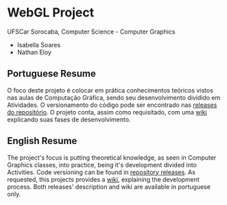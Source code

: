 # WebGL Project
UFSCar Sorocaba, Computer Science - Computer Graphics

- Isabella Soares
- Nathan Eloy

## Portuguese Resume

O foco deste projeto é colocar em prática conhecimentos teóricos vistos nas aulas de Computação Gráfica, sendo seu desenvolvimento dividido em Atividades. O versionamento do código pode ser encontrado nas [releases do repositório][1]. O projeto conta, assim como requisitado, com uma [wiki][2] explicando suas fases de desenvolvimento.

## English Resume

The project's focus is putting theoretical knowledge, as seen in Computer Graphics classes, into practice, being it's development divided into Activities. Code versioning can be found in [repository releases][1]. As requested, this projects provides a [wiki][2], explaining the development process. Both releases' description and wiki are available in portuguese only.

[1]: https://github.com/n8eloy/webgl-project/releases
[2]: https://github.com/n8eloy/webgl-project/wiki
